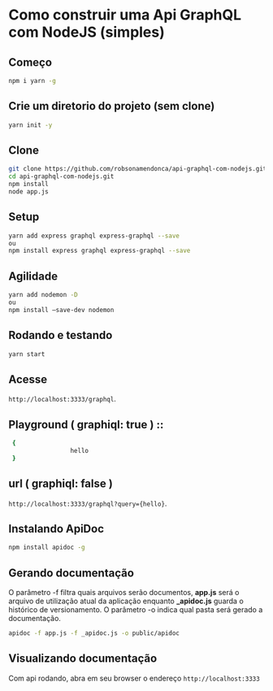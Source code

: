 # Como construir uma Api GraphQL com NodeJS (simples)

## Começo
``` bash
npm i yarn -g
```
## Crie um diretorio do projeto (sem clone)
``` bash
yarn init -y
```

## Clone 
``` bash
git clone https://github.com/robsonamendonca/api-graphql-com-nodejs.git
cd api-graphql-com-nodejs.git
npm install
node app.js
```

## Setup
``` bash
yarn add express graphql express-graphql --save
ou
npm install express graphql express-graphql --save
```

## Agilidade
``` bash
yarn add nodemon -D
ou
npm install –save-dev nodemon
```

## Rodando e testando
``` bash
yarn start
```

## Acesse

`http://localhost:3333/graphql`.

## Playground ( graphiql: true ) ::
``` bash
 {
                 hello
 }
```

## url ( graphiql: false )

`http://localhost:3333/graphql?query={hello}`.

## Instalando ApiDoc

``` bash
npm install apidoc -g
```
## Gerando documentação
O parâmetro -f filtra quais arquivos serão documentos, <b>app.js</b> será o arquivo de utilização atual da aplicação enquanto <b>_apidoc.js</b> guarda o histórico de versionamento. 
O parâmetro -o indica qual pasta será gerado a documentação.
``` bash
apidoc -f app.js -f _apidoc.js -o public/apidoc
```

## Visualizando documentação

Com api rodando, abra em seu browser o endereço `http://localhost:3333`